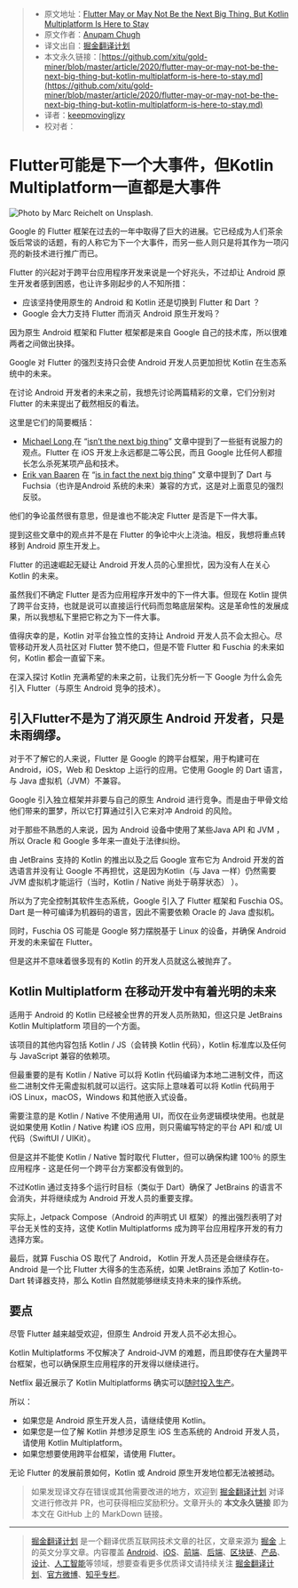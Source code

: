 > - 原文地址：[Flutter May or May Not Be the Next Big Thing, But Kotlin Multiplatform Is Here to Stay](https://medium.com/better-programming/flutter-may-or-may-not-be-the-next-big-thing-but-kotlin-multiplatform-is-here-to-stay-baf1a44a692d)
> - 原文作者：[Anupam Chugh](https://medium.com/@anupamchugh)
> - 译文出自：[掘金翻译计划](https://github.com/xitu/gold-miner)
> - 本文永久链接：[https://github.com/xitu/gold-miner/blob/master/article/2020/flutter-may-or-may-not-be-the-next-big-thing-but-kotlin-multiplatform-is-here-to-stay.md](https://github.com/xitu/gold-miner/blob/master/article/2020/flutter-may-or-may-not-be-the-next-big-thing-but-kotlin-multiplatform-is-here-to-stay.md)
> - 译者：[keepmovingljzy](https://github.com/keepmovingljzy)
> - 校对者：

# Flutter可能是下一个大事件，但Kotlin Multiplatform一直都是大事件

![Photo by [Marc Reichelt](https://unsplash.com/@mreichelt?utm_source=medium&utm_medium=referral) on [Unsplash](https://unsplash.com?utm_source=medium&utm_medium=referral).](https://cdn-images-1.medium.com/max/8064/0*p9BRbpAgNsMKNKJS)

Google 的 Flutter 框架在过去的一年中取得了巨大的进展。它已经成为人们茶余饭后常谈的话题，有的人称它为下一个大事件，而另一些人则只是将其作为一项闪亮的新技术进行推广而已。

Flutter 的兴起对于跨平台应用程序开发来说是一个好兆头，不过却让 Android 原生开发者感到困惑，也让许多刚起步的人不知所措：

- 应该坚持使用原生的 Android 和 Kotlin 还是切换到 Flutter 和 Dart ？
- Google 会大力支持 Flutter 而消灭 Android 原生开发吗？

因为原生 Android 框架和 Flutter 框架都是来自 Google 自己的技术库，所以很难两者之间做出抉择。

Google 对 Flutter 的强烈支持只会使 Android 开发人员更加担忧 Kotlin 在生态系统中的未来。

在讨论 Android 开发者的未来之前，我想先讨论两篇精彩的文章，它们分别对 Flutter 的未来提出了截然相反的看法。

这里是它们的简要概括：

- [Michael Long ](undefined) 在 “[isn’t the next big thing](https://medium.com/better-programming/why-flutter-isnt-the-next-big-thing-e268488521f4)” 文章中提到了一些挺有说服力的观点。Flutter 在 iOS  开发上永远都是二等公民，而且 Google 比任何人都擅长怎么杀死某项产品和技术。
- [Erik van Baaren](undefined) 在 “[is in fact the next big thing](https://medium.com/better-programming/why-flutter-is-in-fact-the-next-big-thing-in-app-development-8f514dd3a252)” 文章中提到了 Dart 与 Fuchsia（也许是Android 系统的未来）兼容的方式，这是对上面意见的强烈反驳。

他们的争论虽然很有意思，但是谁也不能决定 Flutter 是否是下一件大事。

提到这些文章中的观点并不是在 Flutter 的争论中火上浇油。相反，我想将重点转移到 Android 原生开发上。

Flutter 的迅速崛起无疑让 Android 开发人员的心里担忧，因为没有人在关心 Kotlin 的未来。

虽然我们不确定 Flutter 是否为应用程序开发中的下一件大事。但现在 Kotlin 提供了跨平台支持，也就是说可以直接运行代码而忽略底层架构。这是革命性的发展成果，所以我想私下里把它称之为下一件大事。

值得庆幸的是，Kotlin 对平台独立性的支持让 Android 开发人员不会太担心。尽管移动开发人员社区对 Flutter 赞不绝口，但是不管 Flutter 和 Fuschia 的未来如何，Kotlin 都会一直留下来。

在深入探讨 Kotlin 充满希望的未来之前，让我们先分析一下 Google 为什么会先引入 Flutter（与原生 Android 竞争的技术）。

## 引入Flutter不是为了消灭原生 Android 开发者，只是未雨绸缪。

对于不了解它的人来说，Flutter 是 Google 的跨平台框架，用于构建可在 Android，iOS，Web 和 Desktop 上运行的应用。它使用 Google 的 Dart 语言，与 Java 虚拟机（JVM）不兼容。

Google 引入独立框架并非要与自己的原生 Android 进行竞争。而是由于甲骨文给他们带来的噩梦，所以它打算通过引入它来对冲 Android 的风险。

对于那些不熟悉的人来说，因为 Android 设备中使用了某些Java API 和 JVM ，所以 Oracle 和 Google 多年来一直处于法律纠纷。

由 JetBrains 支持的 Kotlin 的推出以及之后 Google 宣布它为 Android 开发的首选语言并没有让 Google 不再担忧，这是因为Kotlin（与 Java 一样）仍然需要 JVM 虚拟机才能运行（当时，Kotlin / Native 尚处于萌芽状态） ）。

所以为了完全控制其软件生态系统，Google 引入了 Flutter 框架和 Fuschia OS。 Dart 是一种可编译为机器码的语言，因此不需要依赖 Oracle 的 Java 虚拟机。

同时，Fuschia OS 可能是 Google 努力摆脱基于 Linux 的设备，并确保 Android 开发的未来留在 Flutter。

但是这并不意味着很多现有的 Kotlin 的开发人员就这么被抛弃了。

## Kotlin Multiplatform 在移动开发中有着光明的未来

适用于 Android 的 Kotlin 已经被全世界的开发人员所熟知，但这只是 JetBrains Kotlin Multiplatform 项目的一个方面。

该项目的其他内容包括 Kotlin / JS（会转换 Kotlin 代码），Kotlin 标准库以及任何与 JavaScript 兼容的依赖项。

但最重要的是有 Kotlin / Native 可以将 Kotlin 代码编译为本地二进制文件，而这些二进制文件无需虚拟机就可以运行。这实际上意味着可以将 Kotlin 代码用于 iOS Linux，macOS，Windows 和其他嵌入式设备。

需要注意的是 Kotlin / Native 不使用通用 UI，而仅在业务逻辑模块使用。也就是说如果使用 Kotlin / Native 构建 iOS 应用，则只需编写特定的平台 API 和/或 UI 代码（SwiftUI / UIKit）。

但是这并不能使 Kotlin / Native 暂时取代 Flutter，但可以确保构建 100％ 的原生应用程序 - 这是任何一个跨平台方案都没有做到的。

不过Kotlin 通过支持多个运行时目标（类似于 Dart）确保了 JetBrains 的语言不会消失，并将继续成为 Android 开发人员的重要支撑。

实际上，Jetpack Compose（Android 的声明式 UI 框架）的推出强烈表明了对平台无关性的支持，这使 Kotlin Multiplatforms 成为跨平台应用程序开发的有力选择方案。

最后，就算 Fuschia OS 取代了 Android， Kotlin 开发人员还是会继续存在。 Android 是一个比 Flutter 大得多的生态系统，如果 JetBrains 添加了 Kotlin-to-Dart 转译器支持，那么 Kotlin 自然就能够继续支持未来的操作系统。

## 要点

尽管 Flutter 越来越受欢迎，但原生 Android 开发人员不必太担心。

Kotlin Multiplatforms 不仅解决了 Android-JVM 的难题，而且即使存在大量跨平台框架，也可以确保原生应用程序的开发得以继续进行。

Netflix 最近展示了 Kotlin Multiplatforms 确实可以[随时投入生产](https://netflixtechblog.com/netflix-android-and-ios-studio-apps-kotlin-multiplatform-d6d4d8d25d23)。

所以：

- 如果您是 Android 原生开发人员，请继续使用 Kotlin。
- 如果您是一位了解 Kotlin 并想涉足原生 iOS 生态系统的 Android 开发人员，请使用 Kotlin Multiplatform。
- 如果您想要使用跨平台框架，请使用 Flutter。

无论 Flutter 的发展前景如何，Kotlin 或 Android 原生开发地位都无法被撼动。

> 如果发现译文存在错误或其他需要改进的地方，欢迎到 [掘金翻译计划](https://github.com/xitu/gold-miner) 对译文进行修改并 PR，也可获得相应奖励积分。文章开头的 **本文永久链接** 即为本文在 GitHub 上的 MarkDown 链接。

------

> [掘金翻译计划](https://github.com/xitu/gold-miner) 是一个翻译优质互联网技术文章的社区，文章来源为 [掘金](https://juejin.im) 上的英文分享文章。内容覆盖 [Android](https://github.com/xitu/gold-miner#android)、[iOS](https://github.com/xitu/gold-miner#ios)、[前端](https://github.com/xitu/gold-miner#前端)、[后端](https://github.com/xitu/gold-miner#后端)、[区块链](https://github.com/xitu/gold-miner#区块链)、[产品](https://github.com/xitu/gold-miner#产品)、[设计](https://github.com/xitu/gold-miner#设计)、[人工智能](https://github.com/xitu/gold-miner#人工智能)等领域，想要查看更多优质译文请持续关注 [掘金翻译计划](https://github.com/xitu/gold-miner)、[官方微博](http://weibo.com/juejinfanyi)、[知乎专栏](https://zhuanlan.zhihu.com/juejinfanyi)。
